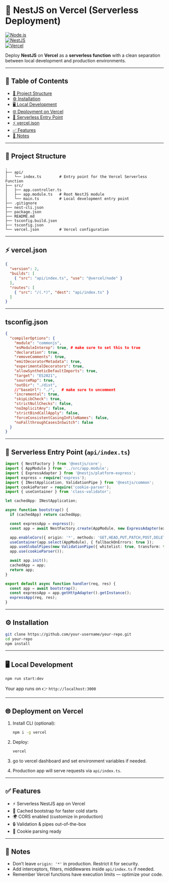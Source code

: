 # 🚀 NestJS on Vercel (Serverless Deployment)

[![Node.js](https://img.shields.io/badge/Node.js-18.x-green?logo=node.js)](https://nodejs.org)  
[![NestJS](https://img.shields.io/badge/NestJS-Framework-red?logo=nestjs)](https://nestjs.com)  
[![Vercel](https://img.shields.io/badge/Deployed%20on-Vercel-black?logo=vercel)](https://vercel.com)  

Deploy **NestJS** on **Vercel** as a **serverless function** with a clean separation between local development and production environments.

---

## 📑 Table of Contents

- [📂 Project Structure](#-project-structure)  
- [⚙️ Installation](#️-installation)  
- [🖥️ Local Development](#️-local-development)  
- [🌐 Deployment on Vercel](#-deployment-on-vercel)  
- [🚀 Serverless Entry Point](#-serverless-entry-point-apiindexts)  
- [⚡ vercel.json](#-verceljson)  
- [✅ Features](#-features)  
- [📌 Notes](#-notes)  

---

## 📂 Project Structure

```
.
├── api/
│   └── index.ts        # Entry point for the Vercel Serverless Function
├── src/
│   ├── app.controller.ts
│   ├── app.module.ts   # Root NestJS module
│   └── main.ts         # Local development entry point
├── .gitignore
├── nest-cli.json
├── package.json
├── README.md
├── tsconfig.build.json
├── tsconfig.json
└── vercel.json         # Vercel configuration
```

---

## ⚡ vercel.json

```json
{
  "version": 2,
  "builds": [
    { "src": "api/index.ts", "use": "@vercel/node" }
  ],
  "routes": [
    { "src": "/(.*)", "dest": "api/index.ts" }
  ]
}
```
---
## tsconfig.json
```json
{
  "compilerOptions": {
    "module": "commonjs",
    "esModuleInterop": true, # make sure to set this to true
    "declaration": true,
    "removeComments": true,
    "emitDecoratorMetadata": true,
    "experimentalDecorators": true,
    "allowSyntheticDefaultImports": true,
    "target": "ES2021",
    "sourceMap": true,
    "outDir": "./dist",
    //"baseUrl": "./",   # make sure to uncomment 
    "incremental": true,
    "skipLibCheck": true,
    "strictNullChecks": false,
    "noImplicitAny": false,
    "strictBindCallApply": false,
    "forceConsistentCasingInFileNames": false,
    "noFallthroughCasesInSwitch": false
  }
}

```
---

## 🚀 Serverless Entry Point (`api/index.ts`)

```ts
import { NestFactory } from '@nestjs/core';
import { AppModule } from '../src/app.module';
import { ExpressAdapter } from '@nestjs/platform-express';
import express = require('express');
import { INestApplication, ValidationPipe } from '@nestjs/common';
import cookieParser = require('cookie-parser');
import { useContainer } from 'class-validator';

let cachedApp: INestApplication;

async function bootstrap() {
  if (cachedApp) return cachedApp;

  const expressApp = express();
  const app = await NestFactory.create(AppModule, new ExpressAdapter(expressApp));

  app.enableCors({ origin: '*', methods: 'GET,HEAD,PUT,PATCH,POST,DELETE', credentials: true });
  useContainer(app.select(AppModule), { fallbackOnErrors: true });
  app.useGlobalPipes(new ValidationPipe({ whitelist: true, transform: true }));
  app.use(cookieParser());

  await app.init();
  cachedApp = app;
  return app;
}

export default async function handler(req, res) {
  const app = await bootstrap();
  const expressApp = app.getHttpAdapter().getInstance();
  expressApp(req, res);
}
```

---
## ⚙️ Installation

```bash
git clone https://github.com/your-username/your-repo.git
cd your-repo
npm install
```

---

## 🖥️ Local Development

```bash
npm run start:dev
```

Your app runs on 👉 `http://localhost:3000`

---

## 🌐 Deployment on Vercel

1. Install CLI (optional):

   ```bash
   npm i -g vercel
   ```

2. Deploy:

   ```bash
   vercel
   ```
3. go to vercel dashboard and set environment variables if needed.

4. Production app will serve requests via `api/index.ts`.

---



## ✅ Features

- ⚡ Serverless NestJS app on Vercel  
- 🔄 Cached bootstrap for faster cold starts  
- 🌍 CORS enabled (customize in production)  
- 🔒 Validation & pipes out-of-the-box  
- 🍪 Cookie parsing ready  

---

## 📌 Notes

- Don’t leave `origin: '*'` in production. Restrict it for security.  
- Add interceptors, filters, middlewares inside `api/index.ts` if needed.  
- Remember Vercel functions have execution limits — optimize your code.  

